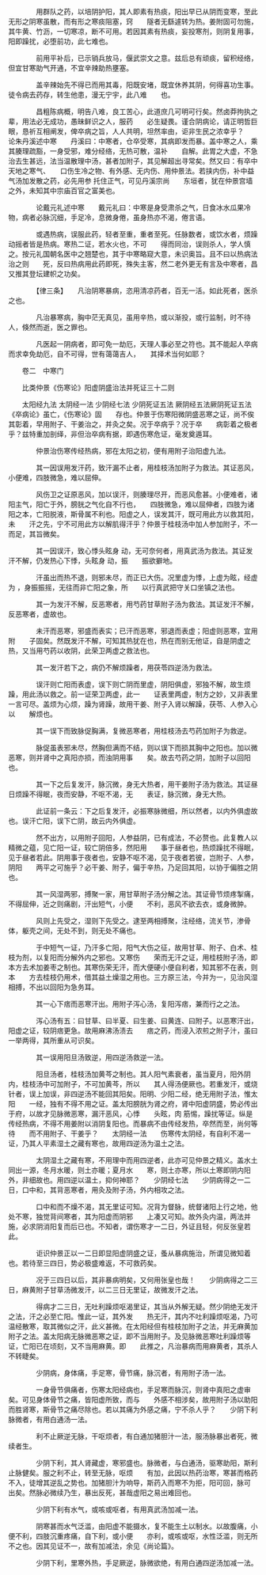 <!-- { "loadSidebar": true } -->
　　　　用群队之药，以培阴护阳，其人即素有热痰，阳出早已从阴而变寒，至此无形之阴寒虽散，而有形之寒痰阻塞，窍　　隧者无繇遽转为热。姜附固可勿施，其牛黄、竹沥，一切寒凉，断不可用。若因其素有热痰，妄投寒剂，则阴复用事，　　阳即躁扰，必堕前功，此七难也。

　　　　前用平补后，已示销兵放马，偃武崇文之意。兹后总有顽痰，留积经络，但宜甘寒助气开通，不宜辛辣助热壅塞。

　　　　盖辛辣始先不得已而用其毒，阳既安堵，既宜休养其阴，何得喜功生事。徒令病去药存，转生他患，漫无宁宇，此八难　　也。

　　　　昌粗陈病概，明告八难，良工苦心，此道庶几可明可行矣。然卤莽拘执之辈，用法必无成功，愚昧鲜识之人，服药　　必生疑畏。谨合阴病论，请正明哲巨眼，恳祈互相阐发，俾卒病之旨，人人共明，坦然率由，讵非生民之浓幸乎？　　论朱丹溪述中寒　　丹溪曰：中寒者，仓卒受寒，其病即发而暴。盖中寒之人，乘其腠理疏豁，一身受邪，难分经络，无热可散，温补　　自解。此胃之大虚，不急治去生甚远，法当温散理中汤，甚者加附子，其见解超出寻常矣。然又曰：有卒中天地之寒气、　　口伤生冷之物、有外感、无内伤、用仲景法。若挟内伤，补中益气汤加发散之药，必先用参 托住正气，可见丹溪宗尚　　东垣者，犹在仲景宫墙之外，未知其中宗庙百官之富美也。

　　　　论戴元礼述中寒　　戴元礼曰：中寒是身受肃杀之气，日食冰水瓜果冷物，病者必脉沉细，手足冷，息微身倦，虽身热亦不渴，倦言语。

　　　　或遇热病，误服此药，轻者至重，重者至死。任脉数者，或饮水者，烦躁动摇者皆是热病。寒热二证，若水火也，不可　　得而同治，误则杀人，学人慎之。按元礼国朝名医中之翘楚也，其于中寒略窥大意，未识奥旨。且不曰以热病法治之则　　死，反曰热病用此药即死，殊失主客，然二老外更无有言及中寒者，昌又推其登坛建帜之功矣。

　　　　【律三条】　　凡治阴寒暴病，恣用清凉药者，百无一活。如此死者，医杀之也。

　　　　凡治暴寒病，胸中茫无真见，虽用辛热，或以渐投，或行监制，时不待人，倏然而逝，医之罪也。

　　　　凡医起一阴病者，即可免一劫厄，天理人事必至之符也。其不能起人卒病而求幸免劫厄，自不可得，世有蔼蔼吉人，　　其择术当何如耶？　　

　　卷二　中寒门　　

　　比类仲景《伤寒论》阳虚阴盛治法并死证三十二则　　

　　太阳经九法 太阴经一法 少阴经七法 少阴死证五法 厥阴经五法厥阴死证五法《卒病论》虽亡，《伤寒论》固　　存也。仲景于伤寒阳微阴盛恶寒之证，尚不俟其彰着，早用附子、干姜治之，并灸之矣。况于卒病乎？况于卒　　病彰着之极者乎？兹特重加剖绎，非但治卒病有据，即遇伤寒危证，毫发奠遁耳。

　　　　仲景治伤寒传经热病，邪在太阳之初，便有用附子治阳虚九法。

　　　　其一因误用发汗药，致汗漏不止者，用桂枝汤加附子为救法。其证恶风，小便难，四肢微急，难以屈伸。

　　　　风伤卫之证原恶风，加以误汗，则腠理尽开，而恶风愈甚。小便难者，诸阳主气，阳亡于外，膀胱之气化自不行也，　　四肢微急，难以屈伸者，四肢为诸阳之本，亡阳脱液，斯骨属不利也。阳虚之人，误发其汗，既可用此方以救其阳，未　　汗之先，宁不可用此方以解肌得汗乎？仲景于桂枝汤中加人参加附子，不一而足，其旨微矣。

　　　　其一因误汗，致心悸头眩身 动，无可奈何者，用真武汤为救法。其证发汗不解，仍发热心下悸，头眩身 动，振　　振欲擗地。

　　　　汗虽出而热不退，则邪未尽，而正已大伤。况里虚为悸，上虚为眩，经虚为 ，身振振摇，无往而非亡阳之象，所　　以行真武把守关口坐镇之法也。

　　　　其一为发汗不解，反恶寒者，用芍药甘草附子汤为救法。其证发汗不解，反恶寒者，虚故也。

　　　　未汗而恶寒，邪盛而表实；已汗而恶寒，邪退而表虚；阳虚则恶寒，宜用附　　子固矣。然既发汗不解，可知其热犹在也，热在而别无他证，自是阴虚之热，又当用芍药以收阴，此荣卫两虚之救法也。

　　　　其一发汗若下之，病仍不解烦躁者，用茯苓四逆汤为救法。

　　　　误汗则亡阳而表虚，误下则亡阴而里虚，阴阳俱虚，邪独不解，故生烦躁，用此汤以救之。前一证荣卫两虚，此一　　证表里两虚，制方之妙，又非表里一言可尽。盖烦为心烦，躁为肾躁，故用干姜、附子入肾以解躁，茯苓、人参入心以　　解烦也。

　　　　其一误下而致脉促胸满，复微恶寒者，用桂枝汤去芍药加附子为救逆。

　　　　脉促虽表邪未尽，然胸但满而不结，则以误下而损其胸中之阳也。加以微恶寒，则并肾中之真阳亦损，而浊阴用事　　矣。故去芍药之阴，加附子以回阳也。

　　　　其一下之后复发汗，脉沉微，身无大热者，用干姜附子汤为救法。其证昼日烦躁不得眠，夜而安静，不呕不渴，无　　表证，脉沉微，身无大热。

　　　　此证前一条云：下之后复发汗，必振寒脉微细，所以然者，以内外俱虚故也。误汗亡阳，误下亡阴，故云内外俱虚。

　　　　然不出方，以用附子回阳，人参益阴，已有成法，不必赘也。此复教人以精微之蕴，见亡阳一证，较亡阴倍多，然阳用　　事于昼者也，热烦躁扰不得眠，见于昼者若此。阴用事于夜者也，安静不呕不渴，见于夜者若彼，岂附子、人参，阴阳　　两平之可施乎？必干姜、附子，偏于辛热，乃足回其阳，以协于偏胜之阴也。

　　　　其一风湿两邪，搏聚一家，用甘草附子汤分解之法。其证骨节烦疼掣痛，不得屈伸，近之则痛剧，汗出短气，小便　　不利，恶风不欲去衣，或身微肿。

　　　　风则上先受之，湿则下先受之。逮至两相搏聚，注经络，流关节，渗骨体，躯壳之间，无处不到，则无处不痛也。

　　　　于中短气一证，乃汗多亡阳，阳气大伤之征，故用甘草、附子、白术、桂枝为剂，以复阳而分解外内之邪也。又寒伤　　荣而无汗之证，用桂枝附子汤，即本方去术加姜枣之制也。其寒伤荣无汗，而大便硬小便自利者，知其邪不在表，则本　　方去桂枝仍用术，借其益土燥湿之用也。三方原三法，今并为一，见治风湿相搏，不出以回阳为急务耳。

　　　　其一心下痞而恶寒汗出。用附子泻心汤，复阳泻痞，兼而行之之法。

　　　　泻心汤有五：曰甘草、曰半夏、曰生姜、曰黄连、曰附子。以恶寒汗出，阳虚之证，较阴痞更急。故用麻沸汤渍去　　痞之药，而浸入浓煎之附子汁，虽曰一举两得，其所重从可识矣。

　　　　其一误用阳旦汤致逆，用四逆汤救逆一法。

　　　　阳旦汤者，桂枝汤加黄芩之制也。其人阳气素衰者，虽当夏月，阳外阴内，桂枝汤中可加附子，不可加黄芩，所以　　其人得汤便厥也。若重发汗，或烧针者，误上加误，非四逆汤不能回其阳矣。阳明、少阳二经，绝无用附子法，惟太阳　　一经，独有不得不用之证。盖太阳膀胱为肾之府，肾中阳虚阴盛，势必传出于府，以故才见脉微恶寒，漏汗恶风，心悸　　头眩，肉 筋惕，躁扰等证。纵是传经热病，不得不用姜附以消阴复阳也。而暴病不由传经发热，卒然而至，尚何等待　　而不用附子、干姜乎？　　太阴经一法　　伤寒传太阴经，有自利不渴一证，乃其人平素湿土之藏有寒也，故用四逆汤为温土之法。

　　　　太阴湿土之藏有寒，不用理中而用四逆者，此亦可见仲景之精义。盖水土同出一源，冬月水暖，则土亦暖；夏月水　　寒，则土亦寒，所以土寒即阴内阳外，非细故也。用四逆以温土，抑何神耶？　　少阴经七法　　少阴病得之一二日，口中和，其背恶寒者，用灸及附子汤，外内相攻之法。

　　　　口中和而不燥不渴，其无里证可知。况背为督脉，统督诸阳上行之地，他处不寒，独觉背间寒者，其为阳虚而阴邪　　上凑又可知。故外灸内温，两法并施，必求阴消阳复而后已也。不知者，谓伤寒才一二日，外证且轻，何反张皇若此。

　　　　讵识仲景正以一二日即显阳虚阴盛之证，蚤从暴病施治，所谓见微知着也。若待至三四日，势必极盛难返，不可救药矣。

　　　　况于三四日以后，其非暴病明矣，又何用张皇也哉！　　少阴病得之二三日，麻黄附子甘草汤微发汗，以二三日无里证，故微发汗之法。

　　　　得病才二三日，无吐利躁烦呕渴里证，其当从外解无疑。然少阴绝无发汗之法，汗之必至亡阳。惟此一证，其外发　　热无汗，其内不吐利躁烦呕渴，乃可温经散寒，取其微似之汗，此义甚微。在太阳经但有桂枝加附子之法，并无麻黄加　　附子之法。盖太阳病无脉微恶寒之证，即不当用附子。及见脉微恶寒吐利躁烦等证，亡阳已在顷刻，又不当用麻黄。即　　此推之，凡治暴病而用麻黄者，其杀人不转睫矣。

　　　　少阴病，身体痛，手足寒，骨节痛，脉沉者，有用附子汤一法。

　　　　一身骨节俱痛者，伤寒太阳经病也，手足寒而脉沉，则肾中真阳之虚审矣。可见身体骨节之痛，皆阳虚所致，而与　　外感不相涉矣，故用附子汤以助阳而胜肾寒，斯骨节之痛尽除也。若以其痛为外感之痛，宁不杀人乎？　　少阴下利脉微者，有用白通汤一法。

　　　　利不止厥逆无脉，干呕烦者，有白通加猪胆汁一法，服汤脉暴出者死，微续者生。

　　　　少阴下利，其人肾藏虚，寒邪盛也。脉微者，与白通汤，驱寒助阳，斯利止脉健矣。服之利不止，转至无脉，呕烦　　有加，此因以热药治寒，寒甚而格药不入，徒增其逆乱之势也。加猪胆汁为响导，斯药入而寒不为拒，阳可回，脉可　　出矣。然脉必微续乃生，暴出反死，甚哉虚阳之易出难回也。

　　　　少阴下利有水气，或咳或呕者，有用真武汤加减一法。

　　　　阴寒甚而水气泛滥，由阳虚不能摄水，复不能生土以制水。以故腹痛，小便不利，四肢沉重疼痛，自下利，或小便　　亦利，或咳或呕，水性泛滥，则无所不之也。因其见证不一，故有加减法，余见《尚论篇》。

　　　　少阴下利，里寒外热，手足厥逆，脉微欲绝，有用白通四逆汤加减一法。

